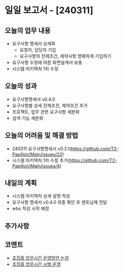# 일일 보고서 - [240311]

## 오늘의 업무 내용
- 요구사항 명세서 상세화
    - 요청자, 담당자 기입
    - 요구사항의 전제조건, 제약사항 명확하게 기입하기
- 요구사항 수정에 따른 화면설계서 보충
- 시스템 아키텍처 1차 수정

## 오늘의 성과
- 요구사항명세서 v0.4.0
 - 요구사항별 상세 전제조전, 제약조건 추가 
 - 프로젝트, 업무 관련 요구사항 세분화
 - 검색 기능 세분화

## 오늘의 어려움 및 해결 방법
- 240311 요구사항명세서 v0.3.1(https://github.com/T2-Papillon/Main/issues/22)
- 시스템 아키텍처 1차 수정 추가(https://github.com/T2-Papillon/Main/issues/4)

## 내일의 계획
- 시스템 아키텍처 상세 설명 작성
- 요구사항 명세서 v0.4.0 최종 확인 후 멘토님께 전달
- wbs 작성 시작 예정

## 추가사항


## 코멘트
- [초집중 업무시간 운영방안 논의](https://github.com/beyond-sw-camp/beyond-sw-camp-be01_last-dance/issues/66)
- [초집중 업무시간 시범 운영](https://github.com/beyond-sw-camp/beyond-sw-camp-be01_last-dance/issues/67) 
